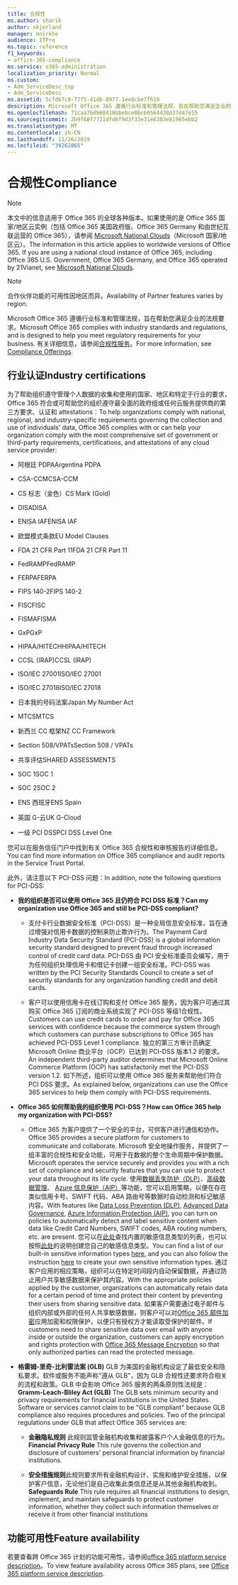 ```yaml
---
title: 合规性
ms.author: sharik
author: skjerland
manager: mnirkhe
audience: ITPro
ms.topic: reference
f1_keywords:
- office-365-compliance
ms.service: o365-administration
localization_priority: Normal
ms.custom:
- Adm_ServiceDesc_top
- Adm_ServiceDesc
ms.assetid: 5cfdb7c0-77f5-41db-8977-1ee8cbe7f619
description: Microsoft Office 365 遵循行业标准和管理法规，旨在帮助您满足企业的法规要求。 有关详细信息，请参阅合规性服务。
ms.openlocfilehash: 71caa7bdb60410bbebce86c60564438d37d47e55
ms.sourcegitcommit: 2b9f68f7731dfd6f9d3f33e31e6303e81985ebb2
ms.translationtype: MT
ms.contentlocale: zh-CN
ms.lasthandoff: 11/26/2019
ms.locfileid: "39262865"
---
```

# <a name="compliance"></a><span data-ttu-id="8985f-104">合规性</span><span class="sxs-lookup"><span data-stu-id="8985f-104">Compliance</span></span>

> [!NOTE]
> <span data-ttu-id="8985f-p102">本文中的信息适用于 Office 365 的全球各种版本。如果使用的是 Office 365 国家/地区云实例（包括 Office 365 美国政府版、Office 365 Germany 和由世纪互联运营的 Office 365），请参阅 [Microsoft National Clouds](https://go.microsoft.com/fwlink/?linkid=841582)（Microsoft 国家/地区云）。</span><span class="sxs-lookup"><span data-stu-id="8985f-p102">The information in this article applies to worldwide versions of Office 365. If you are using a national cloud instance of Office 365, including Office 365 U.S. Government, Office 365 Germany, and Office 365 operated by 21Vianet, see [Microsoft National Clouds](https://go.microsoft.com/fwlink/?linkid=841582).</span></span> 
  
> [!NOTE]
> <span data-ttu-id="8985f-107">合作伙伴功能的可用性因地区而异。</span><span class="sxs-lookup"><span data-stu-id="8985f-107">Availability of Partner features varies by region.</span></span> 
  
<span data-ttu-id="8985f-108">Microsoft Office 365 遵循行业标准和管理法规，旨在帮助您满足企业的法规要求。</span><span class="sxs-lookup"><span data-stu-id="8985f-108">Microsoft Office 365 complies with industry standards and regulations, and is designed to help you meet regulatory requirements for your business.</span></span> <span data-ttu-id="8985f-109">有关详细信息，请参阅[合规性服务](https://go.microsoft.com/fwlink/?linkid=864391)。</span><span class="sxs-lookup"><span data-stu-id="8985f-109">For more information, see [Compliance Offerings](https://go.microsoft.com/fwlink/?linkid=864391).</span></span>
  
## <a name="industry-certifications"></a><span data-ttu-id="8985f-110">行业认证</span><span class="sxs-lookup"><span data-stu-id="8985f-110">Industry certifications</span></span>

<span data-ttu-id="8985f-111">为了帮助组织遵守管理个人数据的收集和使用的国家、地区和特定于行业的要求，Office 365 符合或可帮助您的组织遵守最全面的政府组或任何云服务提供商的第三方要求、认证和 attestations：</span><span class="sxs-lookup"><span data-stu-id="8985f-111">To help organizations comply with national, regional, and industry-specific requirements governing the collection and use of individuals' data, Office 365 complies with or can help your organization comply with the most comprehensive set of government or third-party requirements, certifications, and attestations of any cloud service provider:</span></span>
  
- <span data-ttu-id="8985f-112">阿根廷 PDPA</span><span class="sxs-lookup"><span data-stu-id="8985f-112">Argentina PDPA</span></span>
    
- <span data-ttu-id="8985f-113">CSA-CCM</span><span class="sxs-lookup"><span data-stu-id="8985f-113">CSA-CCM</span></span>
    
- <span data-ttu-id="8985f-114">CS 标志（金色）</span><span class="sxs-lookup"><span data-stu-id="8985f-114">CS Mark (Gold)</span></span>
    
- <span data-ttu-id="8985f-115">DISA</span><span class="sxs-lookup"><span data-stu-id="8985f-115">DISA</span></span>
    
- <span data-ttu-id="8985f-116">ENISA IAF</span><span class="sxs-lookup"><span data-stu-id="8985f-116">ENISA IAF</span></span>
    
- <span data-ttu-id="8985f-117">欧盟模式条款</span><span class="sxs-lookup"><span data-stu-id="8985f-117">EU Model Clauses</span></span>
    
- <span data-ttu-id="8985f-118">FDA 21 CFR Part 11</span><span class="sxs-lookup"><span data-stu-id="8985f-118">FDA 21 CFR Part 11</span></span>
    
- <span data-ttu-id="8985f-119">FedRAMP</span><span class="sxs-lookup"><span data-stu-id="8985f-119">FedRAMP</span></span>
    
- <span data-ttu-id="8985f-120">FERPA</span><span class="sxs-lookup"><span data-stu-id="8985f-120">FERPA</span></span>
    
- <span data-ttu-id="8985f-121">FIPS 140-2</span><span class="sxs-lookup"><span data-stu-id="8985f-121">FIPS 140-2</span></span>
    
- <span data-ttu-id="8985f-122">FISC</span><span class="sxs-lookup"><span data-stu-id="8985f-122">FISC</span></span>
    
- <span data-ttu-id="8985f-123">FISMA</span><span class="sxs-lookup"><span data-stu-id="8985f-123">FISMA</span></span>
    
- <span data-ttu-id="8985f-124">GxP</span><span class="sxs-lookup"><span data-stu-id="8985f-124">GxP</span></span>
    
- <span data-ttu-id="8985f-125">HIPAA/HITECH</span><span class="sxs-lookup"><span data-stu-id="8985f-125">HIPAA/HITECH</span></span>
    
- <span data-ttu-id="8985f-126">CCSL (IRAP)</span><span class="sxs-lookup"><span data-stu-id="8985f-126">CCSL (IRAP)</span></span>
    
- <span data-ttu-id="8985f-127">ISO/IEC 27001</span><span class="sxs-lookup"><span data-stu-id="8985f-127">ISO/IEC 27001</span></span>
    
- <span data-ttu-id="8985f-128">ISO/IEC 27018</span><span class="sxs-lookup"><span data-stu-id="8985f-128">ISO/IEC 27018</span></span>
    
- <span data-ttu-id="8985f-129">日本我的号码法案</span><span class="sxs-lookup"><span data-stu-id="8985f-129">Japan My Number Act</span></span>
    
- <span data-ttu-id="8985f-130">MTCS</span><span class="sxs-lookup"><span data-stu-id="8985f-130">MTCS</span></span>
    
- <span data-ttu-id="8985f-131">新西兰 CC 框架</span><span class="sxs-lookup"><span data-stu-id="8985f-131">NZ CC Framework</span></span>
    
- <span data-ttu-id="8985f-132">Section 508/VPATs</span><span class="sxs-lookup"><span data-stu-id="8985f-132">Section 508 / VPATs</span></span>
    
- <span data-ttu-id="8985f-133">共享评估</span><span class="sxs-lookup"><span data-stu-id="8985f-133">SHARED ASSESSMENTS</span></span>
    
- <span data-ttu-id="8985f-134">SOC 1</span><span class="sxs-lookup"><span data-stu-id="8985f-134">SOC 1</span></span>
    
- <span data-ttu-id="8985f-135">SOC 2</span><span class="sxs-lookup"><span data-stu-id="8985f-135">SOC 2</span></span>
    
- <span data-ttu-id="8985f-136">ENS 西班牙</span><span class="sxs-lookup"><span data-stu-id="8985f-136">ENS Spain</span></span>
    
- <span data-ttu-id="8985f-137">英国 G-云</span><span class="sxs-lookup"><span data-stu-id="8985f-137">UK G-Cloud</span></span>
    
- <span data-ttu-id="8985f-138">一级 PCI DSS</span><span class="sxs-lookup"><span data-stu-id="8985f-138">PCI DSS Level One</span></span>
    
<span data-ttu-id="8985f-139">您可以在服务信任门户中找到有关 Office 365 合规性和审核报告的详细信息。</span><span class="sxs-lookup"><span data-stu-id="8985f-139">You can find more information on Office 365 compliance and audit reports in the Service Trust Portal.</span></span>
  
<span data-ttu-id="8985f-140">此外，请注意以下 PCI-DSS 问题：</span><span class="sxs-lookup"><span data-stu-id="8985f-140">In addition, note the following questions for PCI-DSS:</span></span>
  
- <span data-ttu-id="8985f-141">**我的组织是否可以使用 Office 365 且仍符合 PCI DSS 标准？**</span><span class="sxs-lookup"><span data-stu-id="8985f-141">**Can my organization use Office 365 and still be PCI-DSS compliant?**</span></span>
    
  - <span data-ttu-id="8985f-142">支付卡行业数据安全标准（PCI-DSS）是一种全局信息安全标准，旨在通过增强对信用卡数据的控制来防止欺诈行为。</span><span class="sxs-lookup"><span data-stu-id="8985f-142">The Payment Card Industry Data Security Standard (PCI-DSS) is a global information security standard designed to prevent fraud through increased control of credit card data.</span></span> <span data-ttu-id="8985f-143">PCI-DSS 由 PCI 安全标准委员会编写，用于为任何组织处理信用卡和借记卡创建一组安全标准。</span><span class="sxs-lookup"><span data-stu-id="8985f-143">PCI-DSS was written by the PCI Security Standards Council to create a set of security standards for any organization handling credit and debit cards.</span></span>
    
  - <span data-ttu-id="8985f-144">客户可以使用信用卡在线订购和支付 Office 365 服务，因为客户可通过其购买 Office 365 订阅的商业系统实现了 PCI-DSS 等级1合规性。</span><span class="sxs-lookup"><span data-stu-id="8985f-144">Customers can use credit cards to order and pay for Office 365 services with confidence because the commerce system through which customers can purchase subscriptions to Office 365 has achieved PCI-DSS Level 1 compliance.</span></span> <span data-ttu-id="8985f-145">独立的第三方审计员确定 Microsoft Online 商业平台（OCP）已达到 PCI-DSS 版本1.2 的要求。</span><span class="sxs-lookup"><span data-stu-id="8985f-145">An independent third-party auditor determines that Microsoft Online Commerce Platform (OCP) has satisfactorily met the PCI-DSS version 1.2.</span></span> <span data-ttu-id="8985f-146">如下所述，组织可以使用 Office 365 服务来帮助他们符合 PCI DSS 要求。</span><span class="sxs-lookup"><span data-stu-id="8985f-146">As explained below, organizations can use the Office 365 services to help them comply with PCI-DSS requirements.</span></span>
    
- <span data-ttu-id="8985f-147">**Office 365 如何帮助我的组织使用 PCI-DSS？**</span><span class="sxs-lookup"><span data-stu-id="8985f-147">**How can Office 365 help my organization with PCI-DSS?**</span></span>
    
  - <span data-ttu-id="8985f-148">Office 365 为客户提供了一个安全的平台，可供客户进行通信和协作。</span><span class="sxs-lookup"><span data-stu-id="8985f-148">Office 365 provides a secure platform for customers to communicate and collaborate.</span></span> <span data-ttu-id="8985f-149">Microsoft 安全地操作服务，并提供了一组丰富的合规性和安全功能，可用于在数据的整个生命周期中保护数据。</span><span class="sxs-lookup"><span data-stu-id="8985f-149">Microsoft operates the service securely and provides you with a rich set of compliance and security features that you can use to protect your data throughout its life cycle.</span></span> <span data-ttu-id="8985f-150">使用[数据丢失防护（DLP）](https://go.microsoft.com/fwlink/?linkid=868520)、[高级数据管理](https://go.microsoft.com/fwlink/?linkid=863925)、 [Azure 信息保护（AIP）](https://go.microsoft.com/fwlink/?linkid=868521)等功能，您可以启用策略，以便在存在类似信用卡号、SWIFT 代码、ABA 路由号等数据时自动检测和标记敏感内容。</span><span class="sxs-lookup"><span data-stu-id="8985f-150">With features like [Data Loss Prevention (DLP)](https://go.microsoft.com/fwlink/?linkid=868520), [Advanced Data Governance](https://go.microsoft.com/fwlink/?linkid=863925), [Azure Information Protection (AIP)](https://go.microsoft.com/fwlink/?linkid=868521), you can turn on policies to automatically detect and label sensitive content when data like Credit Card Numbers, SWIFT codes, ABA routing numbers, etc. are present.</span></span> <span data-ttu-id="8985f-151">您可以在[此处](https://go.microsoft.com/fwlink/?linkid=868522)查找内置的敏感信息类型的列表，也可以按照[此处](https://go.microsoft.com/fwlink/?linkid=868523)的说明创建您自己的敏感信息类型。</span><span class="sxs-lookup"><span data-stu-id="8985f-151">You can find a list of our built-in sensitive information types [here](https://go.microsoft.com/fwlink/?linkid=868522), and you can also follow the instruction [here](https://go.microsoft.com/fwlink/?linkid=868523) to create your own sensitive information types.</span></span> <span data-ttu-id="8985f-152">通过客户应用的相应策略，组织可以在特定时间段内自动保留数据，并通过防止用户共享敏感数据来保护其内容。</span><span class="sxs-lookup"><span data-stu-id="8985f-152">With the appropriate policies applied by the customer, organizations can automatically retain data for a certain period of time and protect their content by preventing their users from sharing sensitive data.</span></span> <span data-ttu-id="8985f-153">如果客户需要通过电子邮件与组织内部或外部的任何人共享敏感数据，则客户可以对[Office 365 邮件加密](https://go.microsoft.com/fwlink/?linkid=858986)应用加密和权限保护，以便只有授权方才能读取受保护的邮件。</span><span class="sxs-lookup"><span data-stu-id="8985f-153">If customers need to share sensitive data over email with anyone inside or outside the organization, customers can apply encryption and rights protection with [Office 365 Message Encryption](https://go.microsoft.com/fwlink/?linkid=858986) so that only authorized parties can read the protected message.</span></span> 
    
- <span data-ttu-id="8985f-p107">**格雷姆-里奇-比利雷法案 (GLB)** GLB 为美国的金融机构设定了最低安全和隐私要求。软件或服务不能声称"遵从 GLB"，因为 GLB 合规性还要求符合相关的流程和政策。GLB 中会影响 Office 365 服务的两条原则性法规是：</span><span class="sxs-lookup"><span data-stu-id="8985f-p107">**Gramm-Leach-Bliley Act (GLB)** The GLB sets minimum security and privacy requirements for financial institutions in the United States. Software or services cannot claim to be "GLB compliant" because GLB compliance also requires procedures and policies. Two of the principal regulations under GLB that affect Office 365 services are:</span></span> 
    
  - <span data-ttu-id="8985f-157">**金融隐私规则** 此规则监管金融机构收集和披露客户个人金融信息的行为。</span><span class="sxs-lookup"><span data-stu-id="8985f-157">**Financial Privacy Rule** This rule governs the collection and disclosure of customers' personal financial information by financial institutions.</span></span> 
    
  - <span data-ttu-id="8985f-158">**安全措施规则**此规则要求所有金融机构设计、实施和维护安全措施，以保护客户信息，无论他们是自己收集此类信息还是从其他金融机构收到。</span><span class="sxs-lookup"><span data-stu-id="8985f-158">**Safeguards Rule** This rule requires all financial institutions to design, implement, and maintain safeguards to protect customer information, whether they collect such information themselves or receive it from other financial institutions</span></span> 
    
## <a name="feature-availability"></a><span data-ttu-id="8985f-159">功能可用性</span><span class="sxs-lookup"><span data-stu-id="8985f-159">Feature availability</span></span>

<span data-ttu-id="8985f-160">若要查看跨 Office 365 计划的功能可用性，请参阅[office 365 platform service description](office-365-platform-service-description.md)。</span><span class="sxs-lookup"><span data-stu-id="8985f-160">To view feature availability across Office 365 plans, see [Office 365 platform service description](office-365-platform-service-description.md).</span></span>
  